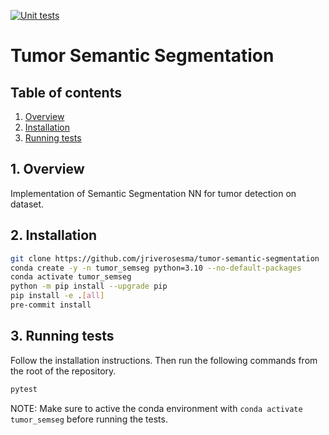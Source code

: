 [![Unit tests](https://github.com/jriverosesma/python-project/actions/workflows/unit_tests.yaml/badge.svg)](https://github.com/jriverosesma/python-project/actions/workflows/unit_tests.yaml)

# Tumor Semantic Segmentation

## Table of contents
1. [Overview](README.md#1-overview)  
2. [Installation](README.md#2-installation)  
3. [Running tests](README.md#3-running-tests)

## 1. Overview

Implementation of Semantic Segmentation NN for tumor detection on <dataset-name> dataset.

## 2. Installation

```bash
git clone https://github.com/jriverosesma/tumor-semantic-segmentation
conda create -y -n tumor_semseg python=3.10 --no-default-packages
conda activate tumor_semseg
python -m pip install --upgrade pip
pip install -e .[all]
pre-commit install
```

## 3. Running tests

Follow the installation instructions. Then run the following commands from the root of the repository.

```bash
pytest
```

NOTE: Make sure to active the conda environment with `conda activate tumor_semseg` before running the tests.

